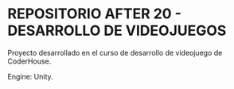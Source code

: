 # REPOSITORIO AFTER 20 - DESARROLLO DE VIDEOJUEGOS

Proyecto desarrollado en el curso de desarrollo de videojuego de CoderHouse.

Engine: Unity.